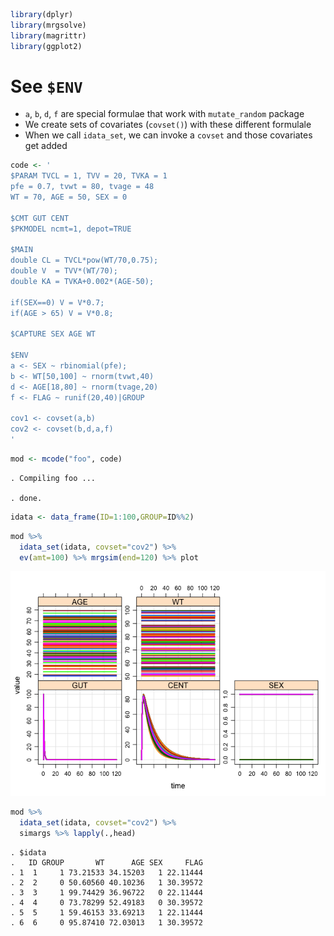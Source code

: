 ``` r
library(dplyr)
library(mrgsolve)
library(magrittr)
library(ggplot2)
```

See `$ENV`
==========

-   `a`, `b`, `d`, `f` are special formulae that work with `mutate_random` package
-   We create sets of covariates (`covset()`) with these different formulale
-   When we call `idata_set`, we can invoke a `covset` and those covariates get added

``` r
code <- '
$PARAM TVCL = 1, TVV = 20, TVKA = 1
pfe = 0.7, tvwt = 80, tvage = 48
WT = 70, AGE = 50, SEX = 0

$CMT GUT CENT
$PKMODEL ncmt=1, depot=TRUE

$MAIN
double CL = TVCL*pow(WT/70,0.75);
double V  = TVV*(WT/70);
double KA = TVKA+0.002*(AGE-50);

if(SEX==0) V = V*0.7;
if(AGE > 65) V = V*0.8;

$CAPTURE SEX AGE WT

$ENV
a <- SEX ~ rbinomial(pfe);
b <- WT[50,100] ~ rnorm(tvwt,40)
d <- AGE[18,80] ~ rnorm(tvage,20)
f <- FLAG ~ runif(20,40)|GROUP

cov1 <- covset(a,b)
cov2 <- covset(b,d,a,f)
'
```

``` r
mod <- mcode("foo", code)
```

    . Compiling foo ...

    . done.

``` r
idata <- data_frame(ID=1:100,GROUP=ID%%2)
```

``` r
mod %>% 
  idata_set(idata, covset="cov2") %>% 
  ev(amt=100) %>% mrgsim(end=120) %>% plot
```

![](img/covset-unnamed-chunk-6-1.png)

``` r
mod %>% 
  idata_set(idata, covset="cov2") %>% 
  simargs %>% lapply(.,head)
```

    . $idata
    .   ID GROUP       WT      AGE SEX     FLAG
    . 1  1     1 73.21533 34.15203   1 22.11444
    . 2  2     0 50.60560 40.10236   1 30.39572
    . 3  3     1 99.74429 36.96722   0 22.11444
    . 4  4     0 73.78299 52.49183   0 30.39572
    . 5  5     1 59.46153 33.69213   1 22.11444
    . 6  6     0 95.87410 72.03013   1 30.39572
